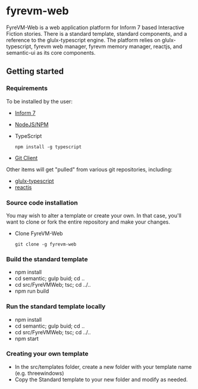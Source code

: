 # fyrevm-web

FyreVM-Web is a web application platform for Inform 7 based Interactive Fiction
stories. There is a standard template, standard components, and a reference to
the glulx-typescript engine. The platform relies on glulx-typescript, fyrevm
web manager, fyrevm memory manager, reactjs, and semantic-ui as its core
components.

## Getting started

### Requirements

To be installed by the user:

* [Inform 7](http://inform7.com/download/)
* [NodeJS/NPM](https://nodejs.org/en/download/)
* TypeScript

      npm install -g typescript

* [Git Client](https://git-scm.com/downloads)


Other items will get "pulled" from various git repositories, including:

* [glulx-typescript](https://github.com/thiloplanz/glulx-typescript)
* [reactjs](https://facebook.github.io/react/)

### Source code installation

You may wish to alter a template or create your own. In that case, you'll want
to clone or fork the entire repository and make your changes.

* Clone FyreVM-Web

      git clone -g fyrevm-web

### Build the standard template

* npm install
* cd semantic; gulp buid; cd ..
* cd src/FyreVMWeb; tsc; cd ../..
* npm run build

### Run the standard template locally

* npm install
* cd semantic; gulp buid; cd ..
* cd src/FyreVMWeb; tsc; cd ../..
* npm start

### Creating your own template

* In the src/templates folder, create a new folder with your template name
  (e.g. threewindows)
* Copy the Standard template to your new folder and modify as needed.
